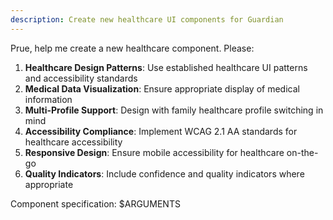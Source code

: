 ```yaml
---
description: Create new healthcare UI components for Guardian
---
```


Prue, help me create a new healthcare component. Please:

1. **Healthcare Design Patterns**: Use established healthcare UI patterns and accessibility standards
2. **Medical Data Visualization**: Ensure appropriate display of medical information
3. **Multi-Profile Support**: Design with family healthcare profile switching in mind
4. **Accessibility Compliance**: Implement WCAG 2.1 AA standards for healthcare accessibility
5. **Responsive Design**: Ensure mobile accessibility for healthcare on-the-go
6. **Quality Indicators**: Include confidence and quality indicators where appropriate

Component specification: $ARGUMENTS